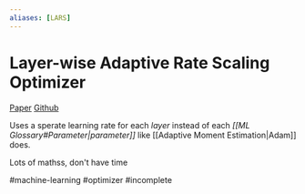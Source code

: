 ```yaml
---
aliases: [LARS]
---
```

# Layer-wise Adaptive Rate Scaling Optimizer

[Paper](https://arxiv.org/abs/1708.03888v3)
[Github](https://github.com/kakaobrain/torchlars/blob/3b3d7e9c7bd35a31b2c2fa6f213beb0bf6881892/torchlars/lars.py#L11)

Uses a sperate learning rate for each *layer* instead of each *[[ML Glossary#Parameter|parameter]]* like [[Adaptive Moment Estimation|Adam]] does.

Lots of mathss, don't have time

#machine-learning
#optimizer
#incomplete